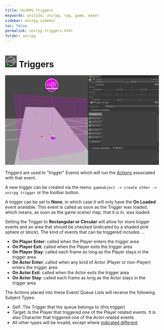 ```yaml
---
title: UniRPG Triggers
keywords: unity3d, unirpg, rpg, game, maker
sidebar: unirpg_sidebar
toc: false
permalink: unirpg-triggers.html
folder: unirpg
---
```


[Actions]: uirpg-actions.html

![](/img/unirpg/intro/tbutton7.png) Triggers
========

![](/img/unirpg/trigger/win1.png)

Triggers are used to "trigger" Events which will run the [Actions][] associated with that event.

A new trigger can be created via the menu: `gameobject -> create other -> unirpg trigger` or the toolbar button.

A trigger can be set to **None**, in which case it will only have the **On Loaded** event available. This event is called as soon as the Trigger was loaded, which means, as soon as the game scene/ map, that it is in, was loaded.

Setting the Trigger to **Rectangular or Circular** will allow for more trigger events and an area that should be checked (indicated by a shaded pink sphere or block). The kind of events that can be triggered includes ...

- **On Player Enter**: called when the Player enters the trigger area
- **On Player Exit**: called when the Player exits the trigger area
- **On Player Stay**: called each frame as long as the Player stays in the trigger area
- **On Actor Enter**: called when any kind of Actor (Player or non-Player) enters the trigger area
- **On Actor Exit**: called when the Actor exits the trigger area
- **On Actor Stay**: called each frame as long as the Actor stays in the trigger area

The Actions placed into these Event/ Queue Lists will receive the following Subject Types:

- Self: The Trigger that the queue belongs to (this trigger)
- Target: Is the Player that triggered one of the Player related events. It is also Character that triggered one of the Actor related events
- All other types will be invalid, except where [indicated different](actions.html)
